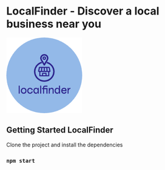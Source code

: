 # LocalFinder - Discover a local business near you

<img src="./client/src/assets/main-logo-modified.png" alt="LocalFinder Logo" width="200" height="200">


## Getting Started LocalFinder
Clone the project and install the dependencies

### `npm start`
